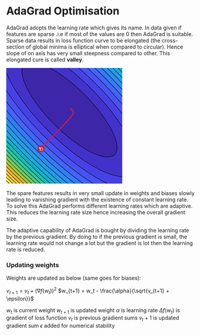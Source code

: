 # AdaGrad Optimisation

AdaGrad adopts the learning rate which gives its name. In data given if features are sparse .i.e if most of the values are 0 then AdaGrad is suitable. Sparse data results in loss function curve to be elongated (the cross-section of global minima is elliptical when compared to circular). Hence slope of on axis has very small steepness compared to other. This elongated cure is called **valley**.   

![adagrad](./Images/adagrad.png)

The spare features results in very small update in weights and biases slowly leading to vanishing gradient with the existence of constant learning rate. To solve this AdaGrad performs different learning rates which are adaptive. This reduces the learning rate size hence increasing the overall gradient size.  

The adaptive capability of AdaGrad is bought by dividing the learning rate by the previous gradient. By doing to if the previous gradient is small, the learning rate would not change a lot but the gradient is lot then the learning rate is reduced.  
### Updating weights  
Weights are updated as below (same goes for biases):  

$v_{t+1} = v_t + (\nabla f(w_t))^2$
$w_{t+1} = w_t - \frac{\alpha}{\sqrt{v_{t+1} + \epsilon}}$

$w_t ~\text{is current weight}$ 
$w_{t+1}~\text{is updated weight}$
$\alpha~\text{is learning rate}$
$\Delta f(w_t)~\text{is gradient of loss function}$ 
$v_t ~\text{is previous gradient sums}$
$v_t+1 ~\text{is updated gradient sum}$
$\epsilon ~\text{added for numerical stability}$